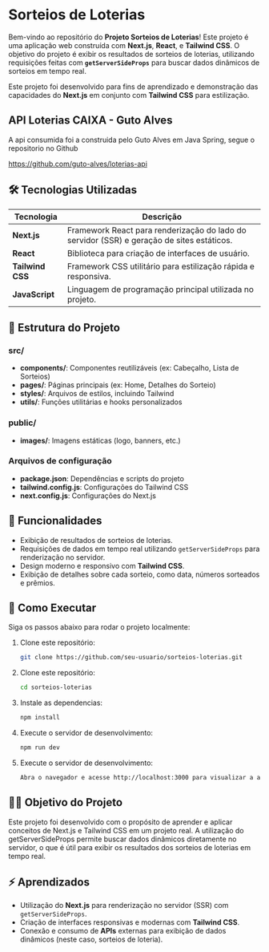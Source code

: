 # Sorteios de Loterias

Bem-vindo ao repositório do **Projeto Sorteios de Loterias**! Este projeto é uma aplicação web construída com **Next.js**, **React**, e **Tailwind CSS**. O objetivo do projeto é exibir os resultados de sorteios de loterias, utilizando requisições feitas com **`getServerSideProps`** para buscar dados dinâmicos de sorteios em tempo real.

Este projeto foi desenvolvido para fins de aprendizado e demonstração das capacidades do **Next.js** em conjunto com **Tailwind CSS** para estilização.


## API Loterias CAIXA - Guto  Alves
A api consumida foi a construida pelo Guto Alves em Java Spring, segue o repositorio no Github

https://github.com/guto-alves/loterias-api

## 🛠 Tecnologias Utilizadas

| Tecnologia         | Descrição                                                          |
|--------------------|--------------------------------------------------------------------|
| **Next.js**        | Framework React para renderização do lado do servidor (SSR) e geração de sites estáticos. |
| **React**          | Biblioteca para criação de interfaces de usuário.                  |
| **Tailwind CSS**   | Framework CSS utilitário para estilização rápida e responsiva.     |
| **JavaScript**     | Linguagem de programação principal utilizada no projeto.          |

## 📖 Estrutura do Projeto

### src/
- **components/**: Componentes reutilizáveis (ex: Cabeçalho, Lista de Sorteios)
- **pages/**: Páginas principais (ex: Home, Detalhes do Sorteio)
- **styles/**: Arquivos de estilos, incluindo Tailwind
- **utils/**: Funções utilitárias e hooks personalizados

### public/
- **images/**: Imagens estáticas (logo, banners, etc.)

### Arquivos de configuração
- **package.json**: Dependências e scripts do projeto
- **tailwind.config.js**: Configurações do Tailwind CSS
- **next.config.js**: Configurações do Next.js

## 🌟 Funcionalidades

- Exibição de resultados de sorteios de loterias.
- Requisições de dados em tempo real utilizando `getServerSideProps` para renderização no servidor.
- Design moderno e responsivo com **Tailwind CSS**.
- Exibição de detalhes sobre cada sorteio, como data, números sorteados e prêmios.

## 🚀 Como Executar

Siga os passos abaixo para rodar o projeto localmente:

1. Clone este repositório:

   ```bash
   git clone https://github.com/seu-usuario/sorteios-loterias.git

2. Clone este repositório:

    ```bash
    cd sorteios-loterias

3. Instale as dependencias:

    ```bash
    npm install

4. Execute o servidor de desenvolvimento:

    ```bash
    npm run dev

4. Execute o servidor de desenvolvimento:

    ```bash
    Abra o navegador e acesse http://localhost:3000 para visualizar a aplicação.


## 🧑‍🏫 Objetivo do Projeto

Este projeto foi desenvolvido com o propósito de aprender e aplicar conceitos de Next.js e Tailwind CSS em um projeto real. A utilização do getServerSideProps permite buscar dados dinâmicos diretamente no servidor, o que é útil para exibir os resultados dos sorteios de loterias em tempo real.


## ⚡ Aprendizados

- Utilização do **Next.js** para renderização no servidor (SSR) com `getServerSideProps`.
- Criação de interfaces responsivas e modernas com **Tailwind CSS**.
- Conexão e consumo de **APIs** externas para exibição de dados dinâmicos (neste caso, sorteios de loteria).
